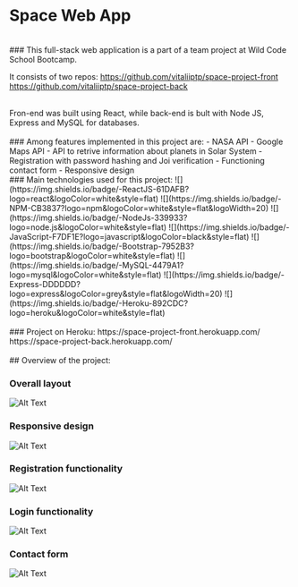 # Space Web App
<br>
### This full-stack web application is a part of a team project at Wild Code School Bootcamp.

It consists of two repos:
https://github.com/vitaliiptp/space-project-front
https://github.com/vitaliiptp/space-project-back

<br>
Fron-end was built using React, while back-end is bult with Node JS, Express and MySQL for databases.

<br>
<br>
### Among features implemented in this project are:
 - NASA API
 - Google Maps API
 - API to retrive information about planets in Solar System
 - Registration with password hashing and Joi verification
 - Functioning contact form
 - Responsive design

<br>
### Main technologies used for this project:
![](https://img.shields.io/badge/-ReactJS-61DAFB?logo=react&logoColor=white&style=flat)
![](https://img.shields.io/badge/-NPM-CB3837?logo=npm&logoColor=white&style=flat&logoWidth=20)
![](https://img.shields.io/badge/-NodeJs-339933?logo=node.js&logoColor=white&style=flat)
![](https://img.shields.io/badge/-JavaScript-F7DF1E?logo=javascript&logoColor=black&style=flat)
![](https://img.shields.io/badge/-Bootstrap-7952B3?logo=bootstrap&logoColor=white&style=flat)
![](https://img.shields.io/badge/-MySQL-4479A1?logo=mysql&logoColor=white&style=flat)
![](https://img.shields.io/badge/-Express-DDDDDD?logo=express&logoColor=grey&style=flat&logoWidth=20)
![](https://img.shields.io/badge/-Heroku-892CDC?logo=heroku&logoColor=white&style=flat)


<br>
<br>
### Project on Heroku:
https://space-project-front.herokuapp.com/
https://space-project-back.herokuapp.com/

<br>
<br>
## Overview of the project:

### Overall layout
![Alt Text](src/assets/shared/Overall_layout.gif)

### Responsive design
![Alt Text](src/assets/shared/Responsive.gif)

### Registration functionality
![Alt Text](src/assets/shared/Registration.gif)

### Login functionality
![Alt Text](src/assets/shared/Login.gif)

### Contact form
![Alt Text](src/assets/shared/Contact_form.gif)
